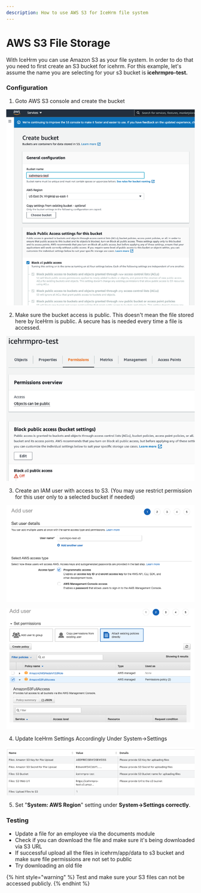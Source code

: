 ```yaml
---
description: How to use AWS S3 for IceHrm file system
---
```


# AWS S3 File Storage

With IceHrm you can use Amazon S3 as your file system. In order to do that you need to first create an S3 bucket for icehrm. For this example, let's assume the name you are selecting for your s3 bucket is **icehrmpro-test.**

### **Configuration**

1. Goto AWS S3 console and create the bucket

![Create S3 Bucket](../.gitbook/assets/screenshot-2021-06-06-at-11.46.13.png)

2. Make sure the bucket access is public. This doesn't mean the file stored here by IceHrm is public. A secure has is needed every time a file is accessed.

![](../.gitbook/assets/screenshot-2021-06-06-at-12.08.05.png)

3. Create an IAM user with access to S3. \(You may use restrict permission for this user only to a selected bucket if needed\)

![](../.gitbook/assets/screenshot-2021-06-06-at-11.49.30.png)

![](../.gitbook/assets/screenshot-2021-06-06-at-11.52.36.png)

4. Update IceHrm Settings Accordingly Under System-&gt;Settings

![](../.gitbook/assets/screenshot-2021-06-06-at-12.53.04.png)

5. Set "**System: AWS Region**" setting under **System-&gt;Settings correctly**.

### Testing

* Update a file for an employee via the documents module
* Check if you can download the file and make sure it's being downloaded via S3 URL
* If successful upload all the files in icehrm/app/data to s3 bucket and make sure file permissions are not set to public
* Try downloading an old file

{% hint style="warning" %}
Test and make sure your S3 files can not be accessed publicly.
{% endhint %}

